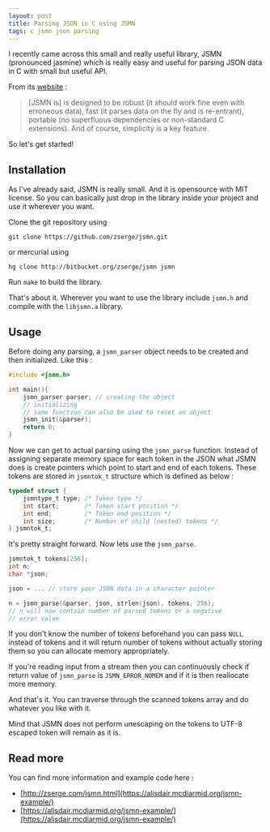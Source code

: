 ```yaml
---
layout: post
title: Parsing JSON in C using JSMN
tags: c jsmn json parsing
---
```


I recently came across this small and really useful library, JSMN 
(pronounced jasmine) which is really easy and useful for parsing JSON 
data in C with small but useful API. 

From its [website](http://zserge.com/jsmn.html) :
> [JSMN is] is designed to be robust (it should work fine even with 
> erroneous data), fast (it parses data on the fly and is re-entrant), 
> portable (no superfluous dependencies or non-standard C extensions). 
> And of course, simplicity is a key feature.

So let's get started!

## Installation

As I've already said, JSMN is really small. And it is opensource with 
MIT license. So you can basically just drop in the library inside your 
project and use it wherever you want.

Clone the git repository using 

```
git clone https://github.com/zserge/jsmn.git
```
or mercurial using
```
hg clone http://bitbucket.org/zserge/jsmn jsmn
```

Run `make` to build the library.

That's about it. Wherever you want to use the library include `jsmn.h` 
and compile with the `libjsmn.a` library.

## Usage

Before doing any parsing, a `jsmn_parser` object needs to be created 
and then initialized. Like this :

```c
#include <jsmn.h>

int main(){
	jsmn_parser parser; // creating the object
	// initializing
	// same function can also be used to reset an object
	jsmn_init(&parser);
	return 0;
}
```

Now we can get to actual parsing using the `jsmn_parse` function. 
Instead of assigning separate memory space for each token in the JSON 
what JSMN does is create pointers which point to start and end of each
tokens. These tokens are stored in `jsmntok_t` structure which is 
defined as below : 

```c
typedef struct {
    jsmntype_t type; /* Token type */
    int start;       /* Token start position */
    int end;         /* Token end position */
    int size;        /* Number of child (nested) tokens */
} jsmntok_t;
```

It's pretty straight forward. Now lets use the `jsmn_parse`.

```c
jsmntok_t tokens[256];
int n;
char *json;

json = ... // store your JSON data in a character pointer

n = jsmn_parse(&parser, json, strlen(json), tokens, 256);
// n will now contain number of parsed tokens or a negative
// error value
```

If you don't know the number of tokens beforehand you can pass `NULL` 
instead of tokens and it will return number of tokens without actually 
storing them so you can allocate memory appropriately.

If you're reading input from a stream then you can continuously check 
if return value of `jsmn_parse` is `JSMN_ERROR_NOMEM` and if it is then 
reallocate more memory.

And that's it. You can traverse through the scanned tokens array and do 
whatever you like with it.

Mind that JSMN does not perform unescaping on the tokens to UTF-8 
escaped token will remain as it is.

## Read more

You can find more information and example code here :

* [http://zserge.com/jsmn.html](https://alisdair.mcdiarmid.org/jsmn-example/)
* [https://alisdair.mcdiarmid.org/jsmn-example/](https://alisdair.mcdiarmid.org/jsmn-example/)
